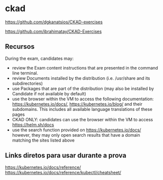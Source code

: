 # ckad

https://github.com/dgkanatsios/CKAD-exercises

https://github.com/ibrahimatay/CKAD-Exercises


## Recursos

During the exam, candidates may:

- review the Exam content instructions that are presented in the command line terminal.
- review Documents installed by the distribution (i.e. /usr/share and its subdirectories)
- use Packages that are part of the distribution (may also be installed by Candidate if not available by default)
- use the browser within the VM to access the following documentation: https://kubernetes.io/docs/, https://kubernetes.io/blog/ and their subdomains. This includes all available language translations of these pages
- CKAD ONLY: candidates can use the browser within the VM to access https://helm.sh/docs
- use the search function provided on https://kubernetes.io/docs/ however, they may only open search results that have a domain matching the sites listed above

## Links diretos para usar durante a prova

https://kubernetes.io/docs/reference/
https://kubernetes.io/docs/reference/kubectl/cheatsheet/
